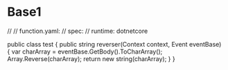 # Base1

//
// function.yaml:
// spec:
// runtime: dotnetcore

public class test
{
public string reverser(Context context, Event eventBase)
{
var charArray = eventBase.GetBody().ToCharArray();
Array.Reverse(charArray);
return new string(charArray);
}
}
